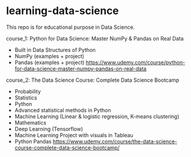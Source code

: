 # learning-data-science
This repo is for educational purpose in Data Science.

course_1:
Python for Data Science: Master NumPy & Pandas on Real Data
- Built in Data Structures of Python
- NumPy (examples + project)
- Pandas (examples + project)
https://www.udemy.com/course/python-for-data-science-master-numpy-pandas-on-real-data

course_2: 
The Data Science Course: Complete Data Science Bootcamp
- Probability
- Statistics
- Python
- Advanced statistical methods in Python
- Machine Learning (Linear & logistic regression, K-means clustering)
- Mathematics
- Deep Learning (Tensorflow)
- Machine Learning Project with visuals in Tableau
- Python Pandas
https://www.udemy.com/course/the-data-science-course-complete-data-science-bootcamp/
